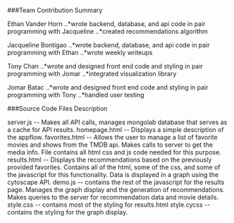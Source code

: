 ###Team Contribution Summary

Ethan Vander Horn
..*wrote backend, database, and api code in pair programming with Jacqueline
..*created recommendations algorithm

Jacqueline Bontigao
..*wrote backend, database, and api code in pair programming with Ethan
..*wrote weekly writeups

Tony Chan
..*wrote and designed front end code and styling in pair programming with Jomar
..*integrated visualization library

Jomar Batac
..*wrote and designed front end code and styling in pair programming with Tony
..*handled user testing


###Source Code Files Description

server.js -- Makes all API calls, manages mongolab database that serves as a cache for API results.
homepage.html -- Displays a simple description of the appflow.
favorites.html -- Allows the user to manage a list of favorite movies and shows from the TMDB api. Makes calls to server to get the media info. File contains all html css and js code needed for this purpose. 
results.html -- Displays the recommendations based on the previously provided favorites. Contains all of the html, some of the css, and some of the javascript for this functionality. Data is displayed in a graph using the cytoscape API.
demo.js -- contains the rest of the javascript for the results page. Manages the graph display and the generation of recommendations. Makes queries to the server for recommendation data and movie details.
style.css -- contains most of the styling for results.html
style.cycss -- contains the styling for the graph display.
